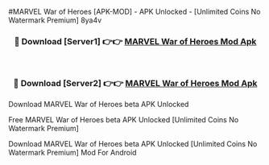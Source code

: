 #MARVEL War of Heroes [APK-MOD] - APK Unlocked - [Unlimited Coins No Watermark Premium] 8ya4v



<div align="center">

<h3>🔴 Download [Server1] 👉👉 <a href="https://momento.my/?title=MARVEL_War_of_Heroes">MARVEL War of Heroes Mod Apk</a></h3><br>

<h3>🔴 Download [Server2] 👉👉 <a href="https://momento.my/?title=MARVEL_War_of_Heroes">MARVEL War of Heroes Mod Apk</a></h3>
</div>



Download MARVEL War of Heroes beta APK Unlocked

Free MARVEL War of Heroes beta APK Unlocked [Unlimited Coins No Watermark Premium]

Download MARVEL War of Heroes beta APK Unlocked [Unlimited Coins No Watermark Premium] Mod For Android
